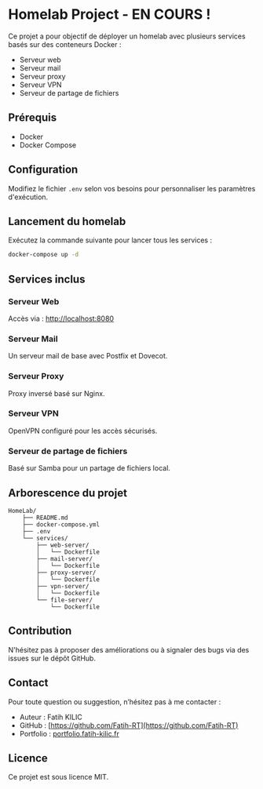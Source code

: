 
# Homelab Project - EN COURS !

Ce projet a pour objectif de déployer un homelab avec plusieurs services basés sur des conteneurs Docker :  
- Serveur web  
- Serveur mail  
- Serveur proxy  
- Serveur VPN  
- Serveur de partage de fichiers  

## Prérequis
- Docker
- Docker Compose

## Configuration
Modifiez le fichier `.env` selon vos besoins pour personnaliser les paramètres d'exécution.

## Lancement du homelab
Exécutez la commande suivante pour lancer tous les services :

```bash
docker-compose up -d
```

## Services inclus
### Serveur Web
Accès via : [http://localhost:8080](http://localhost:8080)

### Serveur Mail
Un serveur mail de base avec Postfix et Dovecot.

### Serveur Proxy
Proxy inversé basé sur Nginx.

### Serveur VPN
OpenVPN configuré pour les accès sécurisés.

### Serveur de partage de fichiers
Basé sur Samba pour un partage de fichiers local.

## Arborescence du projet
```plaintext
HomeLab/
    ├── README.md
    ├── docker-compose.yml
    ├── .env
    └── services/
        ├── web-server/
        │   └── Dockerfile
        ├── mail-server/
        │   └── Dockerfile
        ├── proxy-server/
        │   └── Dockerfile
        ├── vpn-server/
        │   └── Dockerfile
        └── file-server/
            └── Dockerfile
```

## Contribution
N'hésitez pas à proposer des améliorations ou à signaler des bugs via des issues sur le dépôt GitHub.


##  Contact
	
 Pour toute question ou suggestion, n’hésitez pas à me contacter :
 
-	Auteur : Fatih KILIC
-	GitHub : [https://github.com/Fatih-RT](https://github.com/Fatih-RT)
-	Portfolio : [portfolio.fatih-kilic.fr](portfolio.fatih-kilic.fr)

## Licence
Ce projet est sous licence MIT.
